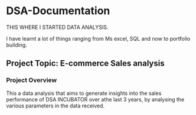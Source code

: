 # DSA-Documentation
THIS WHERE I STARTED DATA ANALYSIS.

I have learnt a lot of things ranging from Ms excel, SQL and now to portfolio building.

## Project Topic: E-commerce Sales analysis
### Project Overview
This a data analysis that aims to generate insights into the sales performance of DSA INCUBATOR over athe last 3 years, by analysing the various parameters in the data received.
